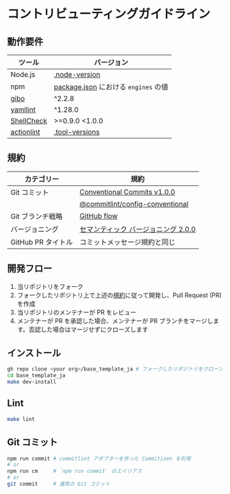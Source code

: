 # コントリビューティングガイドライン

## 動作要件

|                           ツール                            |                                                バージョン                                                 |
| ----------------------------------------------------------- | --------------------------------------------------------------------------------------------------------- |
| Node.js                                                     | [.node-version](https://github.com/haru52/base_template_ja/blob/main/.node-version#L1)                    |
| npm                                                         | [package.json](https://github.com/haru52/base_template_ja/blob/main/package.json) における `engines` の値 |
| [gibo](https://github.com/simonwhitaker/gibo#readme)        | ^2.2.8                                                                                                    |
| [yamllint](https://yamllint.readthedocs.io/)                | ^1.28.0                                                                                                   |
| [ShellCheck](https://github.com/koalaman/shellcheck#readme) | >=0.9.0 <1.0.0                                                                                            |
| [actionlint](https://github.com/rhysd/actionlint#readme)    | [.tool-versions](https://github.com/haru52/base_template_ja/blob/main/.tool-versions)                     |

## 規約

|     カテゴリー     |                                                                    規約                                                                    |
| ------------------ | ------------------------------------------------------------------------------------------------------------------------------------------ |
| Git コミット       | [Conventional Commits v1.0.0](https://www.conventionalcommits.org/ja/v1.0.0/)                                                              |
|                    | [@commitlint/config-conventional](https://github.com/conventional-changelog/commitlint/tree/master/@commitlint/config-conventional#readme) |
| Git ブランチ戦略   | [GitHub flow](https://docs.github.com/ja/get-started/quickstart/github-flow)                                                               |
| バージョニング     | [セマンティック バージョニング 2.0.0](https://semver.org/lang/ja/spec/v2.0.0.html)                                                         |
| GitHub PR タイトル | コミットメッセージ規約と同じ                                                                                                               |

## 開発フロー

1. 当リポジトリをフォーク
2. フォークしたリポジトリ上で上述の[規約](#規約)に従って開発し、Pull Request (PR) を作成
3. 当リポジトリのメンテナーが PR をレビュー
4. メンテナーが PR を承認した場合、メンテナーが PR ブランチをマージします。否認した場合はマージせずにクローズします

## インストール

```sh
gh repo clone <your org>/base_template_ja # フォークしたリポジトリをクローン
cd base_template_ja
make dev-install
```

## Lint

```sh
make lint
```

## Git コミット

```sh
npm run commit # commitlint アダプターを伴った Commitizen を利用
# or
npm run cm     # `npm run commit` のエイリアス
# or
git commit     # 通常の Git コミット
```
